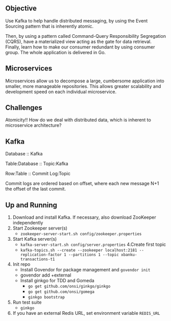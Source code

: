 ## Objective

Use Kafka to help handle distributed messaging, by using the Event Sourcing pattern that is inherently atomic.

Then, by using a pattern called Command-Query Responsibility Segregation (CQRS),
have a materialized view acting as the gate for data retrieval.
Finally, learn how to make our consumer redundant by using consumer group.
The whole application is delivered in Go.

## Microservices

Microservices allow us to decompose a large, cumbersome application into smaller, more manageable repositories. This allows greater scalability and development speed on each individual microservice.

## Challenges

Atomicity!! How do we deal with distributed data, which is inherent to microservice architecture?

## Kafka

Database :: Kafka

Table:Database :: Topic:Kafka

Row:Table :: Commit Log:Topic

Commit logs are ordered based on offset, where each new message N+1 the offset of the last commit.

## Up and Running

1. Download and install Kafka. If necessary, also download ZooKeeper independently
2. Start Zookeeper server(s)
    * `zookeeper-server-start.sh config/zookeeper.properties`
3. Start Kafka server(s)
    * `kafka-server-start.sh config/server.properties`
4.Create first topic
    * `kafka-topics.sh --create --zookeeper localhost:2181 --replication-factor 1 --partitions 1 --topic xbanku-transactions-t1`
5. Init repo
    * Install Govendor for package management and `govendor init`
    * govendor add +external
    * Install ginkgo for TDD and Gomeda
        * `go get github.com/onsi/ginkgo/ginkgo`
        * `go get github.com/onsi/gomega`
        * `ginkgo bootstrap`
6. Run test suite
    * `ginkgo`
7. If you have an external Redis URL, set environment variable `REDIS_URL`
